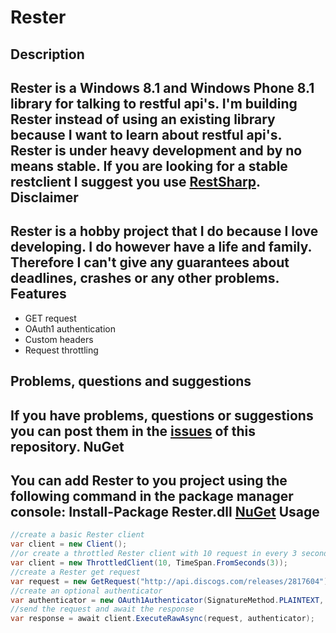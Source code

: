 Rester
=
Description
-
Rester is a Windows 8.1 and Windows Phone 8.1 library for talking to restful api's. I'm building Rester instead of using an existing library because I want to learn about restful api's.
Rester is under heavy development and by no means stable. If you are looking for a stable restclient I suggest you use [RestSharp](http://restsharp.org/).
Disclaimer
-
Rester is a hobby project that I do because I love developing. I do however have a life and family. Therefore I can't give any guarantees about deadlines, crashes or any other problems.
Features
-
* GET request
* OAuth1 authentication
* Custom headers
* Request throttling

Problems, questions and suggestions
-
If you have problems, questions or suggestions you can post them in the [issues](https://github.com/bartw/Rester/issues) of this repository.
NuGet
-
You can add Rester to you project using the following command in the package manager console: 
Install-Package Rester.dll
[NuGet](https://www.nuget.org/packages/Rester.dll/1.0.0)
Usage
-
```c#
//create a basic Rester client
var client = new Client();
//or create a throttled Rester client with 10 request in every 3 seconds
var client = new ThrottledClient(10, TimeSpan.FromSeconds(3));
//create a Rester get request
var request = new GetRequest("http://api.discogs.com/releases/2817604");
//create an optional authenticator
var authenticator = new OAuth1Authenticator(SignatureMethod.PLAINTEXT, consumerKey, consumerSecret, tokenKey, tokenSecret, verifier);
//send the request and await the response
var response = await client.ExecuteRawAsync(request, authenticator);
```
